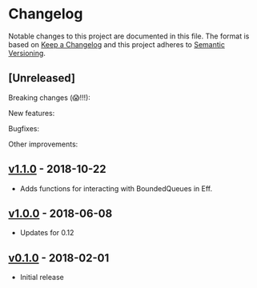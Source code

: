 # Changelog

Notable changes to this project are documented in this file. The format is based on [Keep a Changelog](https://keepachangelog.com/en/1.0.0/) and this project adheres to [Semantic Versioning](https://semver.org/spec/v2.0.0.html).

## [Unreleased]

Breaking changes (😱!!!):

New features:

Bugfixes:

Other improvements:

## [v1.1.0](https://github.com/purescript-contrib/purescript-concurrent-queues/releases/tag/v1.1.0) - 2018-10-22

* Adds functions for interacting with BoundedQueues in Eff.

## [v1.0.0](https://github.com/purescript-contrib/purescript-concurrent-queues/releases/tag/v1.0.0) - 2018-06-08

* Updates for 0.12

## [v0.1.0](https://github.com/purescript-contrib/purescript-concurrent-queues/releases/tag/v0.1.0) - 2018-02-01

* Initial release